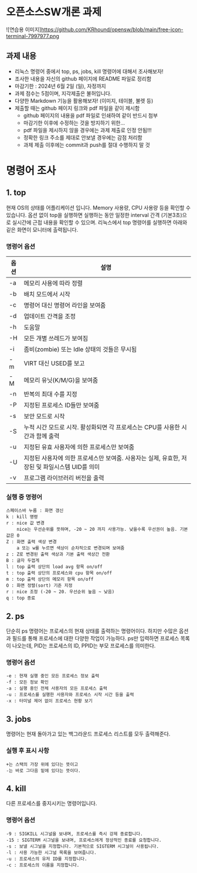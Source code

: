 # 오픈소스SW개론 과제
![연습용 이미지]https://github.com/KRhound/opensw/blob/main/free-icon-terminal-7997977.png
## 과제 내용
- 리눅스 명령어 중에서 top, ps, jobs, kill 명령어에 대해서 조사해보자!
- 조사한 내용을 자신의 github 페이지에 README 파일로 정리함
- 마감기한 : 2024년 6월 2일 (일), 자정까지
- 과제 점수는 5점이며, 지각제출은 불허입니다.
- 다양한 Markdown 기능을 활용해보자! (이미지, 테이블, 불렛 등)
- 제출할 때는 github 페이지 링크와 pdf 파일을 같이 제시함
  * github 페이지의 내용을 pdf 파일로 인쇄하여 같이 반드시 첨부
  * 마감기한 이후에 수정하는 것을 방지하기 위한...
  * pdf 파일을 제시하지 않을 경우에는 과제 제출로 인정 안됨!!!
  * 정확한 링크 주소를 제대로 안보낼 경우에는 감점 처리함
  * 과제 제출 이후에는 commit과 push를 절대 수행하지 말 것
# 명령어 조사
 ## 1. top
현재 OS의 상태를 어플리케이션 입니다. Memory 사용량, CPU 사용량 등을 확인할 수 있습니다. 옵션 없이 top을 실행하면 실행하는 동안 일정한 interval 간격 (기본3초)으로 실시간에 근접 내용을 확인할 수 있으며. 리눅스에서 top 명령어를 실행하면 아래와 깉은 화면이 모니터에 출력됩니다.
### 명령어 옵션

| 옵션 | 설명 |
|----|--------|
|-a | 메모리 사용에 따라 정렬|
|-b | 배치 모드에서 시작|
|-c | 명령어 대신 명령어 라인을 보여줌|
|-d | 업데이트 간격을 조정|
|-h | 도움말|
|-H | 모든 개별 쓰레드가 보여짐|
|-i | 좀비(zombie) 또는 Idle 상태의 것들은 무시됨|
|-m | VIRT 대신 USED를 보고|
|-M | 메모리 유닛(K/M/G)을 보여줌|
|-n | 반복의 최대 수를 지정|
|-P | 지정된 프로세스 ID들만 보여줌|
|-s | 보안 모드로 시작|
|-S | 누적 시간 모드로 시작. 활성화되면 각 프로세스는 CPU를 사용한 시간과 함께 출력|
|-u | 지정된 유효 사용자에 의한 프로세스만 보여줌|
|-U | 지정된 사용자에 의한 프로세스만 보여줌. 사용자는 실제, 유효한, 저장된 및 파일시스템 UID를 의미|
|-v | 프로그램 라이브러리 버전을 출력|

### 실행 중 명령어
```
스페이스바 누름 : 화면 갱신
k : kill 명령 
r : nice 값 변경
    nice는 우선순위를 뜻하며, -20 ~ 20 까지 사용가능. 낮을수록 우선권이 높음. 기본값은 0
Z : 화면 출력 색상 변경
    a 또는 w를 누르면 색상이 순차적으로 변경되며 보여줌
z : Z로 변경된 출력 색상과 기본 출력 색상간 전환
B : 글자 두껍게
l : top 출력 상단의 load avg 항목 on/off
t : top 출력 상단의 프로세스와 cpu 항목 on/off
m : top 출력 상단의 메모리 항목 on/off
O : 화면 정렬(sort) 기준 지정
r : nice 조정 (-20 ~ 20. 우선순위 높음 ~ 낮음)
q : top 종료
```
## 2. ps
단순히 ps 명령어는 프로세스의 현재 상태를 출력하는 명령어이다. 하지만 수많은 옵션과 필드를 통해 프로세스에 대한 다양한 작업이 가능하다. ps만 입력하면 프로세스 목록이 나오는데, PID는 프로세스의 ID, PPID는 부모 프로세스를 의미한다.
### 명령어 옵션
```
-e : 현재 실행 중인 모든 프로세스 정보 출력
-f : 모든 정보 확인
-a : 실행 중인 전체 사용자의 모든 프로세스 출력
-u : 프로세스를 실행한 사용자와 프로세스 시작 시간 등을 출력
-x : 터미널 제어 없이 프로세스 현황 보기
```
## 3. jobs
명령어는 현재 돌아가고 있는 백그라운드 프로세스 리스트를 모두 출력해준다.
### 실행 후 표시 사항
```
+는 스택의 가장 위에 있다는 뜻이고
-는 바로 그다음 밑에 있다는 뜻이다.
```
## 4. kill
다른 프로세스를 중지시키는 명령어입니다.
### 명령어 옵션
```
-9 : SIGKILL 시그널을 보내며, 프로세스를 즉시 강제 종료합니다.
-15 : SIGTERM 시그널을 보내며, 프로세스에게 정상적인 종료를 요청합니다.
-s : 보낼 시그널을 지정합니다. 기본적으로 SIGTERM 시그널이 사용됩니다.
-l : 사용 가능한 시그널 목록을 보여줍니다.
-u : 프로세스의 유저 ID를 지정합니다.
-c : 프로세스의 이름을 지정합니다.
```
